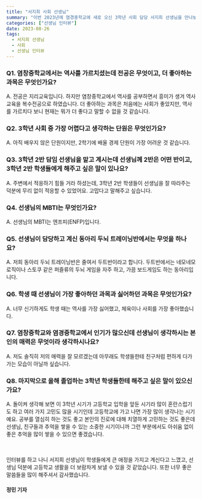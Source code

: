 ```yaml
---
title: "서지희 사회 선생님"
summary: "이번 2023년에 염경중학교에 새로 오신 3학년 사회 담당 서지희 선생님을 만나보았습니다."
categories: ["선생님 인터뷰"]
date: 2023-08-26
tags:
  - 서지희 선생님
  - 사회
  - 선생님 인터뷰
---
```


### Q1. 염창중학교에서는 역사를 가르치셨는데 전공은 무엇이고, 더 좋아하는 과목은 무엇인가요?

A. 전공은 지리교육입니다. 하지만 염창중학교에서 역사를 공부하면서 흥미가 생겨 역사교육을 복수전공으로 하였습니다. 더 좋아하는 과목은 처음에는 사회가 좋았지만, 역사를 가르치다 보니 현재는 뭐가 더 좋다고 말할 수 없을 것 같습니다.

### Q2. 3학년 사회 중 가장 어렵다고 생각하는 단원은 무엇인가요?

A. 아직 배우지 않은 단원이지만, 2학기에 배울 경제 단원이 가장 어려운 것 같습니다. 

### Q3. 3학년 2반 담임 선생님을 맡고 계시는데 선생님께 2반은 어떤 반이고, 3학년 2반 학생들에게 해주고 싶은 말이 있나요?

A. 주변에서 적응하기 힘들 거라 하셨는데, 3학년 2반 학생들이 선생님을 잘 따라주는 덕분에 무리 없이 적응할 수 있었어요. 고맙다고 말해주고 싶습니다.

### Q4. 선생님의 MBTI는 무엇인가요?

A. 선생님의 MBTI는 엔프피(ENFP)입니다.

### Q5. 선생님이 담당하고 계신 동아리 두뇌 트레이닝반에서는 무엇을 하나요?

A. 저희 동아리 두뇌 트레이닝반은 줄여서 두트반이라고 합니다. 두트반에서는 네모네모 로직이나 스토쿠 같은 퍼즐류의 두뇌 게임을 자주 하고, 가끔 보드게임도 하는 동아리입니다.

### Q6. 학생 때 선생님이 가장 좋아하던 과목과 싫어하던 과목은 무엇인가요?
A. 너무 신기하게도 학생 때는 역사를 가장 싫어했고, 체육이나 사회를 가장 좋아했습니다.

### Q7. 염창중학교와 염경중학교에서 인기가 많으신데 선생님이 생각하시는 본인의 매력은 무엇이라 생각하시나요?
A. 저도 솔직히 저의 매력을 잘 모르겠는데 아무래도 학생들한테 친구처럼 편하게 다가가는 모습이 아닐까 싶습니다. 

### Q8. 마지막으로 올해 졸업하는 3학년 학생들한테 해주고 싶은 말이 있으신가요?
A. 돌이켜 생각해 보면 이 3학년 시기가 고등학교 입학을 앞둔 시기라 많이 혼란스럽기도 하고 여러 가지 고민도 많을 시기인데 고등학교에 가고 나면 가장 많이 생각나는 시기예요. 공부를 열심히 하는 것도 좋고 본인의 진로에 대해 치열하게 고민하는 것도 좋은데 선생님, 친구들과 추억을 쌓을 수 있는 소중한 시기이니까 그런 부분에서도 아쉬움 없이 좋은 추억을 많이 쌓을 수 있으면 좋겠습니다.

ㅤ

인터뷰를 하고 나니 서지희 선생님이 학생들에게 큰 애정을 가지고 계신다고 느꼈고, 선생님 덕분에 고등학교 생활을 더 보람차게 보낼 수 있을 것 같았습니다. 또한 너무 좋은 말씀들을 많이 해주셔서 감사했습니다. 

#### 정민 기자
